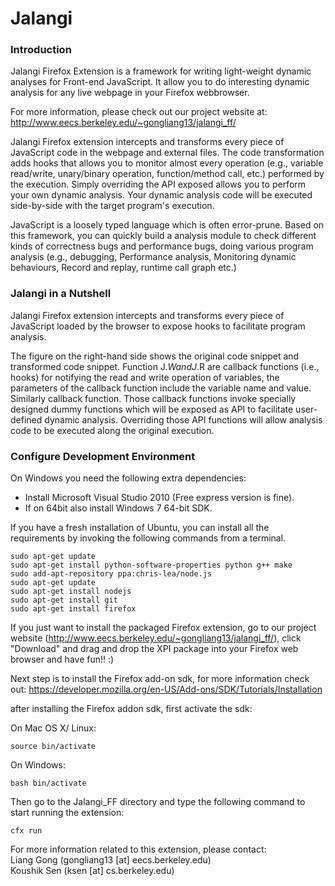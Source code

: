 Jalangi
=======
### Introduction

Jalangi Firefox Extension is a framework for writing light-weight dynamic analyses for Front-end JavaScript. It allow you to do interesting dynamic analysis for any live webpage in your Firefox webbrowser.

For more information, please check out our project website at:  
http://www.eecs.berkeley.edu/~gongliang13/jalangi_ff/ 

Jalangi Firefox extension intercepts and transforms every piece of JavaScript code in the webpage and external files. The code transformation adds hooks that allows you to monitor almost every operation (e.g., variable read/write, unary/binary operation, function/method call, etc.) performed by the execution. Simply overriding the API exposed allows you to perform your own dynamic analysis. Your dynamic analysis code will be executed side-by-side with the target program's execution.

JavaScript is a loosely typed language which is often error-prune. Based on this framework, you can quickly build a analysis module to check different kinds of correctness bugs and performance bugs, doing various program analysis (e.g., debugging, Performance analysis, Monitoring dynamic behaviours, Record and replay, runtime call graph etc.)

### Jalangi in a Nutshell

Jalangi Firefox extension intercepts and transforms every piece of JavaScript loaded by the browser to expose hooks to facilitate program analysis.

The figure on the right-hand side shows the original code snippet and transformed code snippet. Function J$.W and J$.R are callback functions (i.e., hooks) for notifying the read and write operation of variables, the parameters of the callback function include the variable name and value. Similarly callback function. Those callback functions invoke specially designed dummy functions which will be exposed as API to facilitate user-defined dynamic analysis. Overriding those API functions will allow analysis code to be executed along the original execution. 

### Configure Development Environment

On Windows you need the following extra dependencies:

  * Install Microsoft Visual Studio 2010 (Free express version is fine).
  * If on 64bit also install Windows 7 64-bit SDK.

If you have a fresh installation of Ubuntu, you can install all the requirements by invoking the following commands from a terminal.

    sudo apt-get update
    sudo apt-get install python-software-properties python g++ make
    sudo add-apt-repository ppa:chris-lea/node.js
    sudo apt-get update
    sudo apt-get install nodejs
    sudo apt-get install git
    sudo apt-get install firefox

If you just want to install the packaged Firefox extension, go to our project website (http://www.eecs.berkeley.edu/~gongliang13/jalangi_ff/), click "Download" and drag and drop the XPI package into your Firefox web browser and have fun!! :)

Next step is to install the Firefox add-on sdk, for more information check out:
https://developer.mozilla.org/en-US/Add-ons/SDK/Tutorials/Installation

after installing the Firefox addon sdk, first activate the sdk:

On Mac OS X/ Linux:

    source bin/activate

On Windows:

    bash bin/activate

Then go to the Jalangi_FF directory and type the following command to start running the extension:

    cfx run

For more information related to this extension, please contact:  
Liang Gong (gongliang13 [at] eecs.berkeley.edu)  
Koushik Sen (ksen [at] cs.berkeley.edu)
